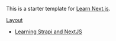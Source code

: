 This is a starter template for [Learn Next.js](https://nextjs.org/learn).

[Layout](https://every-layout.dev/rudiments/modular-scale/)

- [Learning Strapi and NextJS](https://www.youtube.com/watch?v=WFh4sNyd8LQ&list=PL7Q0DQYATmvjXSuHfB8CY_n_oUeqZzauZ&index=13)
